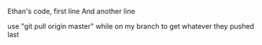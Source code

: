 Ethan's code, first line
And another line

use "git pull origin master" while on my branch to get whatever they pushed last
